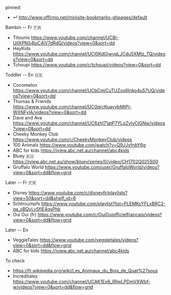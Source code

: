 
pinned:
- ↵ http://www.offirmo.net/minisite-bookmarks-ghpages/default


Bambin -- Fr 🇫🇷
- Titounis            https://www.youtube.com/channel/UC8I-UIlXPNS4luC4iV7dRdQ/videos?view=0&sort=dd
- HeyKids             https://www.youtube.com/channel/UCl0KdGiwyqLJCdu5XMIz_TQ/videos?view=0&sort=dd
- Tchoupi             https://www.youtube.com/c/tchoupi/videos?view=0&sort=dd


Toddler -- En 🇺🇸
- Cocomelon           https://www.youtube.com/channel/UCbCmjCuTUZos6Inko4u57UQ/videos?view=0&sort=dd
- Thomas & Friends    https://www.youtube.com/channel/UC0qrcKuayvbMtPj-WXNFylA/videos?view=0&sort=dd
- Dave and Ava        https://www.youtube.com/channel/UC6zhI71atP7YLoZyIyCIGNw/videos?view=0&sort=dd
- Cheeky Monkey Club  https://www.youtube.com/c/CheekyMonkeyClub/videos
- 100 Animals         https://www.youtube.com/watch?v=Q9JJyfnbY6g
- ABC for kids        https://iview.abc.net.au/channel/abc4kids
- Bluey 🇦🇺            https://iview.abc.net.au/show/bluey/series/0/video/CH1702Q025S00
- Gruffalo World      https://www.youtube.com/user/GruffaloWorld/videos?view=0&sort=dd&flow=grid


Later -- Fr 🇫🇷
- Disney              https://www.youtube.com/c/disneyfr/playlists?view=50&sort=dd&shelf_id=6
- Schtroumpfs         https://www.youtube.com/playlist?list=PLEMKcYFLxBRC2-qa_vBQyLySflE4qsPhk
- Oui Oui (fr)        https://www.youtube.com/c/OuiOuiofficielfrancais/videos?view=0&sort=dd&flow=grid


Later -- En
- VeggieTales https://www.youtube.com/veggietales/videos?view=0&sort=dd&flow=grid
- ABC for kids         https://iview.abc.net.au/channel/abc4kids


To check
- https://fr.wikipedia.org/wiki/Les_Animaux_du_Bois_de_Quat%27sous
- Increditales https://www.youtube.com/channel/UCAK1Ex6_IRIwLPDmVXWbf-w/videos?view=0&sort=dd&flow=grid
